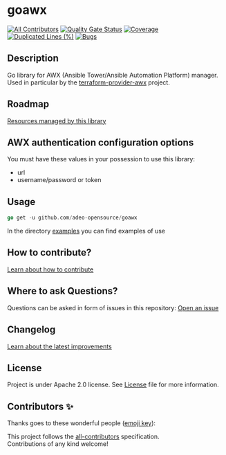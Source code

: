 # goawx

[![All Contributors](https://img.shields.io/github/all-contributors/adeo-opensource/goawx?style=flat&label=Contributors&color=informational)](#contributors)
[![Quality Gate Status](https://sonarcloud.io/api/project_badges/measure?project=adeo-opensource_goawx&metric=alert_status)](https://sonarcloud.io/summary/new_code?id=adeo-opensource_goawx)
[![Coverage](https://sonarcloud.io/api/project_badges/measure?project=adeo-opensource_goawx&metric=coverage)](https://sonarcloud.io/summary/new_code?id=adeo-opensource_goawx)
[![Duplicated Lines (%)](https://sonarcloud.io/api/project_badges/measure?project=adeo-opensource_goawx&metric=duplicated_lines_density)](https://sonarcloud.io/summary/new_code?id=adeo-opensource_goawx)
[![Bugs](https://sonarcloud.io/api/project_badges/measure?project=adeo-opensource_goawx&metric=bugs)](https://sonarcloud.io/summary/new_code?id=adeo-opensource_goawx)

## Description

Go library for AWX (Ansible Tower/Ansible Automation Platform) manager. 
Used in particular by the [terraform-provider-awx][terraform-provider-awx] project.

## Roadmap

[Resources managed by this library](ROADMAP.md)

## AWX authentication configuration options

You must have these values in your possession to use this library:

* url
* username/password or token

## Usage

```go
go get -u github.com/adeo-opensource/goawx
```

In the directory [examples](./examples) you can find examples of use

## How to contribute?

[Learn about how to contribute](CONTRIBUTING.md)

## Where to ask Questions?

Questions can be asked in form of issues in this repository:
[Open an issue][open-issue]

## Changelog

[Learn about the latest improvements](CHANGELOG.md)

## License

Project is under Apache 2.0 license. See [License](LICENSE) file for more information.

## Contributors ✨

Thanks goes to these wonderful people ([emoji key][all-contributors-emoji-url]):

<!-- ALL-CONTRIBUTORS-LIST:START - Do not remove or modify this section -->
<!-- prettier-ignore-start -->
<!-- markdownlint-disable -->

<!-- markdownlint-restore -->
<!-- prettier-ignore-end -->

<!-- ALL-CONTRIBUTORS-LIST:END -->

This project follows the [all-contributors][all-contributors-url] specification.  
Contributions of any kind welcome!


[all-contributors-url]: https://github.com/all-contributors/all-contributors
[all-contributors-emoji-url]: https://allcontributors.org/docs/en/emoji-key
[open-issue]: https://github.com/adeo-opensource/terraform-provider-awx/issues/new/choose
[terraform-provider-awx]: https://github.com/adeo-opensource/terraform-provider-awx
